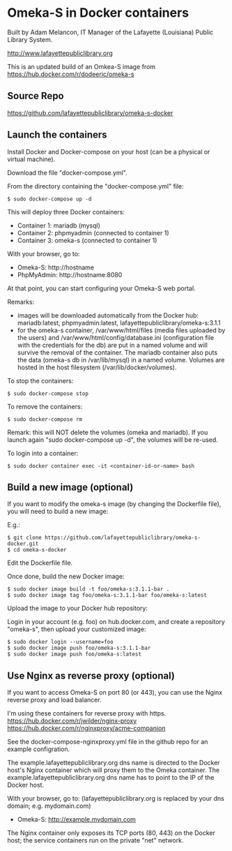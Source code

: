 # Omeka-S in Docker containers

Built by Adam Melancon, IT Manager of the Lafayette (Louisiana) Public Library System.

http://www.lafayettepubliclibrary.org

This is an updated build of an Omkea-S image from https://hub.docker.com/r/dodeeric/omeka-s

## Source Repo
https://github.com/lafayettepubliclibrary/omeka-s-docker

## Launch the containers

Install Docker and Docker-compose on your host (can be a physical or virtual machine). 

Download the file "docker-compose.yml".

From the directory containing the "docker-compose.yml" file:

```
$ sudo docker-compose up -d
```

This will deploy three Docker containers:

- Container 1: mariadb (mysql) 
- Container 2: phpmyadmin (connected to container 1)
- Container 3: omeka-s (connected to container 1)

With your browser, go to:

- Omeka-S: http://hostname
- PhpMyAdmin: http://hostname:8080

At that point, you can start configuring your Omeka-S web portal.

Remarks:

- images will be downloaded automatically from the Docker hub: mariadb:latest, phpmyadmin:latest, lafayettepubliclibrary/omeka-s:3.1.1
- for the omeka-s container, /var/www/html/files (media files uploaded by the users) and /var/www/html/config/database.ini (configuration file with the credentials for the db) are put in a named volume and will survive the removal of the container. The mariadb container also puts the data (omeka-s db in /var/lib/mysql) in a named volume. Volumes are hosted in the host filesystem (/var/lib/docker/volumes).

To stop the containers:

```
$ sudo docker-compose stop
```

To remove the containers:

```
$ sudo docker-compose rm 
```

Remark: this will NOT delete the volumes (omeka and mariadb). If you launch again "sudo docker-compose up -d", the volumes will be re-used.

To login into a container:

```
$ sudo docker container exec -it <container-id-or-name> bash 
```

## Build a new image (optional)

If you want to modify the omeka-s image (by changing the Dockerfile file), you will need to build a new image:

E.g.:

```
$ git clone https://github.com/lafayettepubliclibrary/omeka-s-docker.git
$ cd omeka-s-docker
```

Edit the Dockerfile file.

Once done, build the new Docker image:

```
$ sudo docker image build -t foo/omeka-s:3.1.1-bar .
$ sudo docker image tag foo/omeka-s:3.1.1-bar foo/omeka-s:latest
```

Upload the image to your Docker hub repository:

Login in your account (e.g. foo) on hub.docker.com, and create a repository "omeka-s", then upload your customized image:

```
$ sudo docker login --username=foo
$ sudo docker image push foo/omeka-s:3.1.1-bar
$ sudo docker image push foo/omeka-s:latest
```

## Use Nginx as reverse proxy (optional) 

If you want to access Omeka-S on port 80 (or 443), you can use the Nginx reverse proxy and load balancer.

I'm using these containers for reverse proxy with https.
https://hub.docker.com/r/jwilder/nginx-proxy
https://hub.docker.com/r/nginxproxy/acme-companion

See the docker-compose-nginxproxy.yml file in the github repo for an example configration.

The example.lafayettepubliclibrary.org dns name is directed to the Docker host's Nginx container which will proxy them to the Omeka container. 
The example.lafayettepubliclibrary.org dns name has to point to the IP of the Docker host.

With your browser, go to: (lafayettepubliclibrary.org is replaced by your dns domain; e.g. mydomain.com)

- Omeka-S: http://example.mydomain.com

The Nginx container only exposes its TCP ports (80, 443) on the Docker host; the service containers run on the private "net" network.
